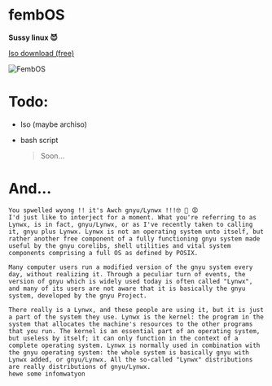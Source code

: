 # fembOS

**Sussy linux 😈**

[Iso download (free)](https://floppa.social)

![FembOS](https://cdn.discordapp.com/attachments/939574599895646228/939580332536107028/unknown.png)

# Todo:

- Iso (maybe archiso)
- bash script

  > Soon...

# And...

```
You spwelled wyong !! it's Awch gnyu/Lynwx !!!🤓 🤯 😡
I'd just like to interject for a moment. What you're referring to as Lynwx, is in fact, gnyu/Lynwx, or as I've recently taken to calling it, gnyu plus Lynwx. Lynwx is not an operating system unto itself, but rather another free component of a fully functioning gnyu system made useful by the gnyu corelibs, shell utilities and vital system components comprising a full OS as defined by POSIX.

Many computer users run a modified version of the gnyu system every day, without realizing it. Through a peculiar turn of events, the version of gnyu which is widely used today is often called "Lynwx", and many of its users are not aware that it is basically the gnyu system, developed by the gnyu Project.

There really is a Lynwx, and these people are using it, but it is just a part of the system they use. Lynwx is the kernel: the program in the system that allocates the machine's resources to the other programs that you run. The kernel is an essential part of an operating system, but useless by itself; it can only function in the context of a complete operating system. Lynwx is normally used in combination with the gnyu operating system: the whole system is basically gnyu with Lynwx added, or gnyu/Lynwx. All the so-called "Lynwx" distributions are really distributions of gnyu/Lynwx.
hewe some infomwatyon


```
